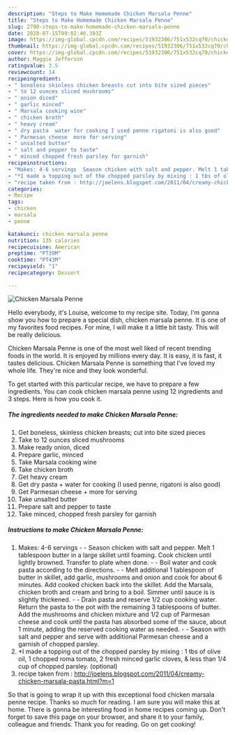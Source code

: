 ```yaml
---
description: "Steps to Make Homemade Chicken Marsala Penne"
title: "Steps to Make Homemade Chicken Marsala Penne"
slug: 2790-steps-to-make-homemade-chicken-marsala-penne
date: 2020-07-15T09:02:46.393Z
image: https://img-global.cpcdn.com/recipes/51932306/751x532cq70/chicken-marsala-penne-recipe-main-photo.jpg
thumbnail: https://img-global.cpcdn.com/recipes/51932306/751x532cq70/chicken-marsala-penne-recipe-main-photo.jpg
cover: https://img-global.cpcdn.com/recipes/51932306/751x532cq70/chicken-marsala-penne-recipe-main-photo.jpg
author: Maggie Jefferson
ratingvalue: 3.5
reviewcount: 14
recipeingredient:
- " boneless skinless chicken breasts cut into bite sized pieces"
- " to 12 ounces sliced mushrooms"
- " onion diced"
- " garlic minced"
- " Marsala cooking wine"
- " chicken broth"
- " heavy cream"
- " dry pasta  water for cooking I used penne rigatoni is also good"
- " Parmesan cheese  more for serving"
- " unsalted butter"
- " salt and pepper to taste"
- " minced chopped fresh parsley for garnish"
recipeinstructions:
- "Makes: 4-6 servings  Season chicken with salt and pepper. Melt 1 tablespoon butter in a large skillet until foaming. Cook chicken until lightly browned. Transfer to plate when done.   Boil water and cook pasta according to the directions.  Melt additional 1 tablespoon of butter in skillet, add garlic, mushrooms and onion and cook for about 6 minutes. Add cooked chicken back into the skillet. Add the Marsala, chicken broth and cream and bring to a boil. Simmer until sauce is is slightly thickened.  Drain pasta and reserve 1/2 cup cooking water. Return the pasta  to the pot with the remaining 3 tablespoons of butter. Add the mushrooms and chicken mixture and 1/2 cup of Parmesan cheese and cook until the pasta has absorbed some of the sauce, about 1 minute, adding the reserved cooking water as needed.  Season with salt and pepper and serve with additional Parmesan cheese and a garnish of chopped parsley."
- "*I made a topping out of the chopped parsley by mixing : 1 tbs of olive oil, 1 chopped roma tomato, 2 fresh minced garlic cloves, &amp; less than 1/4 cup of chopped parsley. (optional)"
- "recipe taken from : http://joelens.blogspot.com/2011/04/creamy-chicken-marsala-pasta.html?m=1"
categories:
- Recipe
tags:
- chicken
- marsala
- penne

katakunci: chicken marsala penne 
nutrition: 135 calories
recipecuisine: American
preptime: "PT39M"
cooktime: "PT43M"
recipeyield: "1"
recipecategory: Dessert

---
```



![Chicken Marsala Penne](https://img-global.cpcdn.com/recipes/51932306/751x532cq70/chicken-marsala-penne-recipe-main-photo.jpg)

Hello everybody, it's Louise, welcome to my recipe site. Today, I'm gonna show you how to prepare a special dish, chicken marsala penne. It is one of my favorites food recipes. For mine, I will make it a little bit tasty. This will be really delicious.



Chicken Marsala Penne is one of the most well liked of recent trending foods in the world. It is enjoyed by millions every day. It is easy, it is fast, it tastes delicious. Chicken Marsala Penne is something that I've loved my whole life. They're nice and they look wonderful.


To get started with this particular recipe, we have to prepare a few ingredients. You can cook chicken marsala penne using 12 ingredients and 3 steps. Here is how you cook it.

<!--inarticleads1-->

##### The ingredients needed to make Chicken Marsala Penne:

1. Get  boneless, skinless chicken breasts; cut into bite sized pieces
1. Take  to 12 ounces sliced mushrooms
1. Make ready  onion, diced
1. Prepare  garlic, minced
1. Take  Marsala cooking wine
1. Take  chicken broth
1. Get  heavy cream
1. Get  dry pasta + water for cooking (I used penne, rigatoni is also good)
1. Get  Parmesan cheese + more for serving
1. Take  unsalted butter
1. Prepare  salt and pepper to taste
1. Take  minced, chopped fresh parsley for garnish




<!--inarticleads2-->

##### Instructions to make Chicken Marsala Penne:

1. Makes: 4-6 servings -  - Season chicken with salt and pepper. Melt 1 tablespoon butter in a large skillet until foaming. Cook chicken until lightly browned. Transfer to plate when done.  -  - Boil water and cook pasta according to the directions. -  - Melt additional 1 tablespoon of butter in skillet, add garlic, mushrooms and onion and cook for about 6 minutes. Add cooked chicken back into the skillet. Add the Marsala, chicken broth and cream and bring to a boil. Simmer until sauce is is slightly thickened. -  - Drain pasta and reserve 1/2 cup cooking water. Return the pasta  to the pot with the remaining 3 tablespoons of butter. Add the mushrooms and chicken mixture and 1/2 cup of Parmesan cheese and cook until the pasta has absorbed some of the sauce, about 1 minute, adding the reserved cooking water as needed. -  - Season with salt and pepper and serve with additional Parmesan cheese and a garnish of chopped parsley.
1. *I made a topping out of the chopped parsley by mixing : 1 tbs of olive oil, 1 chopped roma tomato, 2 fresh minced garlic cloves, &amp; less than 1/4 cup of chopped parsley. (optional)
1. recipe taken from : http://joelens.blogspot.com/2011/04/creamy-chicken-marsala-pasta.html?m=1




So that is going to wrap it up with this exceptional food chicken marsala penne recipe. Thanks so much for reading. I am sure you will make this at home. There is gonna be interesting food in home recipes coming up. Don't forget to save this page on your browser, and share it to your family, colleague and friends. Thank you for reading. Go on get cooking!

